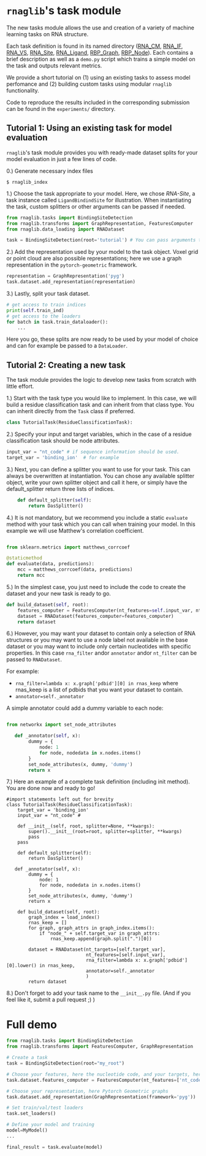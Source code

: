 # `rnaglib`'s task module

The new tasks module allows the use and creation of a variety of machine learning tasks on RNA structure. 

Each task definition is found in its named directory ([RNA_CM](./RNA_CM), [RNA_IF](./RNA_IF), [RNA_VS](./RNA_VS), [RNA_Site](./RNA_Site), [RNA_Ligand](./RNA_Ligand), [RBP_Graph](./RBP_Graph), [RBP_Node](./RBP_Node)). Each contains a brief description as well as a `demo.py` script which trains a simple model on the task and outputs relevant metrics.

We provide a short tutorial on (1) using an existing tasks to assess model perfomance and (2) building custom tasks using modular `rnaglib` functionality.

Code to reproduce the results included in the corresponding submission can be found in the `experiments/` directory.



## Tutorial 1: Using an existing task for model evaluation
`rnaglib`'s task module provides you with ready-made dataset splits for your model evaluation in just a few lines of code.

0.) Generate necessary index files

```
$ rnaglib_index
```

1.) Choose the task appropriate to your model. Here, we chose _RNA-Site_, a task instance called `LigandBindindSite` for illustration.
When instantiating the task, custom splitters or other arguments can be passed if needed.
 ```python
from rnaglib.tasks import BindingSiteDetection
from rnaglib.transforms import GraphRepresentation, FeaturesComputer
from rnaglib.data_loading import RNADataset

task = BindingSiteDetection(root='tutorial') # You can pass arguments to use a custom splitter or dataset etc. if desired.
```

2.) Add the representation used by your model to the task object. Voxel grid or point cloud are also possible representations; here we use a graph representation in the `pytorch-geometric` framework.

```python
representation = GraphRepresentation('pyg')
task.dataset.add_representation(representation)
```

3.) Lastly, split your task dataset.

```python
# get access to train indices
print(self.train_ind)
# get access to the loaders
for batch in task.train_dataloader():
    ...
```

Here you go, these splits are now ready to be used by your model of choice and can for example be passed to a `DataLoader`.

## Tutorial 2: Creating a new task
The task module provides the logic to develop new tasks from scratch with little effort. 

1.) Start with the task type you would like to implement. In this case, we will build a residue classification task and can inherit from that class type. You can inherit directly from the `Task` class if preferred.

```python
class TutorialTask(ResidueClassificationTask):
```
2.) Specify your input and target variables, which in the case of a residue classification task should be node attributes.

```python
input_var = "nt_code" # if sequence information should be used. 
target_var = 'binding_ion'  # for example
```
3.) Next, you can define a splitter you want to use for your task. This can always be overwritten at instantiation. You can chose any available splitter object, write your own splitter object and call it here, or simply have the default_splitter return three lists of indices.

```python
    def default_splitter(self):
        return DasSplitter()
```

4.) It is not mandatory, but we recommend you include a static `evaluate` method with your task which you can call when training your model. In this example we will use Matthew's correlation coefficient.

```python

from sklearn.metrics import matthews_corrcoef

@staticmethod
def evaluate(data, predictions):
    mcc = matthews_corrcoef(data, predictions)
    return mcc
```

5.) In the simplest case, you just need to include the code to create the dataset and your new task is ready to go.

```python
def build_dataset(self, root):
    features_computer = FeaturesComputer(nt_features=self.input_var, nt_targets=self.target_var)
    dataset = RNADataset(features_computer=features_computer)
    return dataset
```

6.) However, you may want your dataset to contain only a selection of RNA structures or you may want to use a node label not available in the base dataset or you may want to include only certain nucleotides with specific properties. In this case `rna_filter` andor `annotator` andor `nt_filter`  can be passed to `RNADataset`.

For example:
- `rna_filter=lambda x: x.graph['pdbid'][0] in rnas_keep` where rnas_keep is a list of pdbids that you want your dataset to contain.
- `annotator=self._annotator`

A simple annotator could add a dummy variable to each node:

```python

from networkx import set_node_attributes

   def _annotator(self, x):
        dummy = {
            node: 1
            for node, nodedata in x.nodes.items()
        }
        set_node_attributes(x, dummy, 'dummy')
        return x
```

7.) Here an example of a complete task definition (including init method). You are done now and ready to go!
```
#import statements left out for brevity
class TutorialTask(ResidueClassificationTask):
    target_var = 'binding_ion' 
    input_var = "nt_code" # 

    def __init__(self, root, splitter=None, **kwargs):
        super().__init__(root=root, splitter=splitter, **kwargs)
        pass
    pass

    def default_splitter(self):
        return DasSplitter()

   def _annotator(self, x):
        dummy = {
            node: 1
            for node, nodedata in x.nodes.items()
        }
        set_node_attributes(x, dummy, 'dummy')
        return x

    def build_dataset(self, root):
        graph_index = load_index()
        rnas_keep = []
        for graph, graph_attrs in graph_index.items():
            if "node_" + self.target_var in graph_attrs:
                rnas_keep.append(graph.split(".")[0])

        dataset = RNADataset(nt_targets=[self.target_var],
                             nt_features=[self.input_var],
                             rna_filter=lambda x: x.graph['pdbid'][0].lower() in rnas_keep,
                             annotator=self._annotator
                             )
        return dataset
```

8.) Don't forget to add your task name to the `__init__.py` file. (And if you feel like it, submit a pull request ;) )


# Full demo

```python
from rnaglib.tasks import BindingSiteDetection
from rnaglib.transforms import FeaturesComputer, GraphRepresentation

# Create a task
task = BindingSiteDetection(root="my_root")

# Choose your features, here the nucleotide code, and your targets, here the binding site
task.dataset.features_computer = FeaturesComputer(nt_features=['nt_code'], nt_targets='binding_site', custom_encoders= {'binding_site' : BoolEncoder()})

# Choose your representation, here Pytorch Geometric graphs
task.dataset.add_representation(GraphRepresentation(framework='pyg'))

# Set train/val/test loaders
task.set_loaders()

# Define your model and training
model=MyModel()
...

final_result = task.evaluate(model)
```
